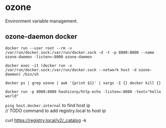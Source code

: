 # ozone
Environment variable management.

## ozone-daemon docker 
`docker run --user root --rm -v /var/run/docker.sock:/var/run/docker.sock -d -t -p 8000:8000 --name ozone-daemon -listen=:8000 ozone-daemon`   

`docker exec -it (docker run -v /var/run/docker.sock:/var/run/docker.sock --network host -d ozone-daemon) /bin/sh`   

`docker ps | grep ozone | awk '{print $1}' | xargs -I {} docker kill {}`   

`docker run -p 8080:8080 hashicorp/http-echo -listen=:8080 -text="hello world"`   


`ping host.docker.internal` to find host ip   
// TODO command to add registry.local to host ip

curl https://registry.local/v2/_catalog -k
